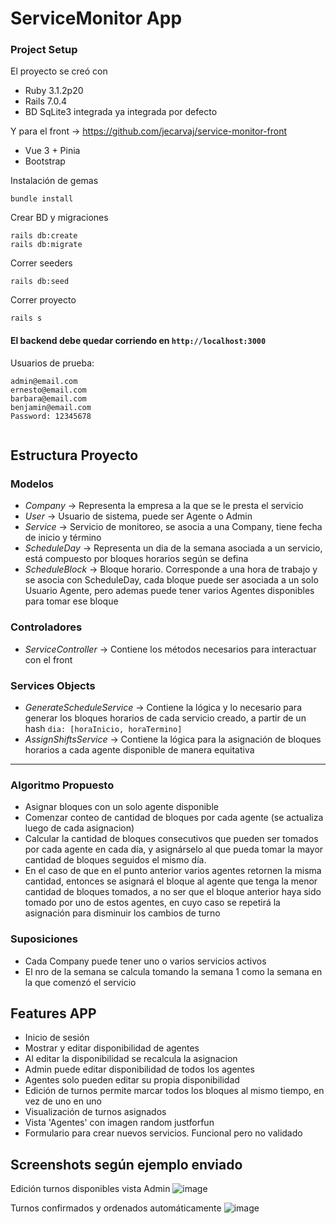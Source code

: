 # ServiceMonitor App

### Project Setup
El proyecto se creó con
* Ruby 3.1.2p20
* Rails 7.0.4
* BD SqLite3 integrada ya integrada por defecto

Y para el front -> https://github.com/jecarvaj/service-monitor-front
* Vue 3 + Pinia
* Bootstrap



Instalación de gemas
```
bundle install
```

Crear BD y migraciones
```
rails db:create
rails db:migrate
```
Correr seeders
```
rails db:seed
```
Correr proyecto
```
rails s
```

#### El backend debe quedar corriendo en ``` http://localhost:3000 ```


Usuarios de prueba:
``` 
admin@email.com
ernesto@email.com  
barbara@email.com  
benjamin@email.com
Password: 12345678
    
 ```

## Estructura Proyecto
### Modelos
* _Company_ -> Representa la empresa a la que se le presta el servicio
* _User_ -> Usuario de sistema, puede ser Agente o Admin
* _Service_ -> Servicio de monitoreo, se asocia a una Company, tiene fecha de inicio y término
* _ScheduleDay_ -> Representa un dia de la semana asociada a un servicio, está compuesto por bloques horarios según se defina
* _ScheduleBlock_ -> Bloque horario. Corresponde a una hora de trabajo y se asocia con ScheduleDay, cada bloque puede ser asociada a un solo Usuario Agente, pero ademas puede tener varios Agentes disponibles para tomar ese bloque 

### Controladores
* _ServiceController_ -> Contiene los métodos necesarios para interactuar con el front

### Services Objects
* _GenerateScheduleService_ -> Contiene la lógica y lo necesario para generar los bloques horarios de cada servicio creado, a partir de un hash ```dia: [horaInicio, horaTermino]```
* _AssignShiftsService_ -> Contiene la lógica para la asignación de bloques horarios a cada agente disponible de manera equitativa

---------------------------------------

### Algoritmo Propuesto
* Asignar bloques con un solo agente disponible
* Comenzar conteo de cantidad de bloques por cada agente (se actualiza luego de cada asignacion)
* Calcular la cantidad de bloques consecutivos que pueden ser tomados por cada agente en cada día, y asignárselo al que pueda tomar la mayor cantidad de bloques seguidos el mismo día.
* En el caso de que en el punto anterior varios agentes retornen la misma cantidad, entonces se asignará el bloque al agente que tenga la menor cantidad de bloques tomados, a no ser que el bloque anterior haya sido tomado por uno de estos agentes, en cuyo caso se repetirá la asignación para disminuir los cambios de turno

### Suposiciones
* Cada Company puede tener uno o varios servicios activos
* El nro de la semana se calcula tomando la semana 1 como la semana en la que comenzó el servicio

## Features APP
* Inicio de sesión
* Mostrar y editar disponibilidad de agentes
* Al editar la disponibilidad se recalcula la asignacion 
* Admin puede editar disponibilidad de todos los agentes
* Agentes solo pueden editar su propia disponibilidad
* Edición de turnos permite marcar todos los bloques al mismo tiempo, en vez de uno en uno
* Visualización de turnos asignados
* Vista 'Agentes' con imagen random justforfun
* Formulario para crear nuevos servicios. Funcional pero no validado

## Screenshots según ejemplo enviado
Edición turnos disponibles vista Admin
![image](https://user-images.githubusercontent.com/16392061/201613946-2761cdb1-c448-4e1c-96e7-95ddd48d12c9.png)

Turnos confirmados y ordenados automáticamente
![image](https://user-images.githubusercontent.com/16392061/201614159-80367cdc-a970-4f04-af8a-5ad5e2f8f135.png)
